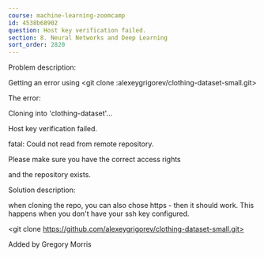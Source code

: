 ```yaml
---
course: machine-learning-zoomcamp
id: 4538b68902
question: Host key verification failed.
section: 8. Neural Networks and Deep Learning
sort_order: 2820
---
```


Problem description:

Getting an error using <git clone :alexeygrigorev/clothing-dataset-small.git>

The error:

Cloning into 'clothing-dataset'...

Host key verification failed.

fatal: Could not read from remote repository.

Please make sure you have the correct access rights

and the repository exists.

Solution description:

when cloning the repo, you can also chose https - then it should work. This happens when you don't have your ssh key configured.

<git clone https://github.com/alexeygrigorev/clothing-dataset-small.git>

Added by Gregory Morris

